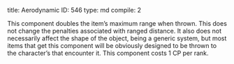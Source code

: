 title:          Aerodynamic
ID:             546
type:           md
compile:        2


This component doubles the item’s maximum range when thrown. This does not change the penalties associated with ranged distance. It also does not necessarily affect the shape of the object, being a generic system, but most items that get this component will be obviously designed to be thrown to the character’s that encounter it. This component costs 1 CP per rank.